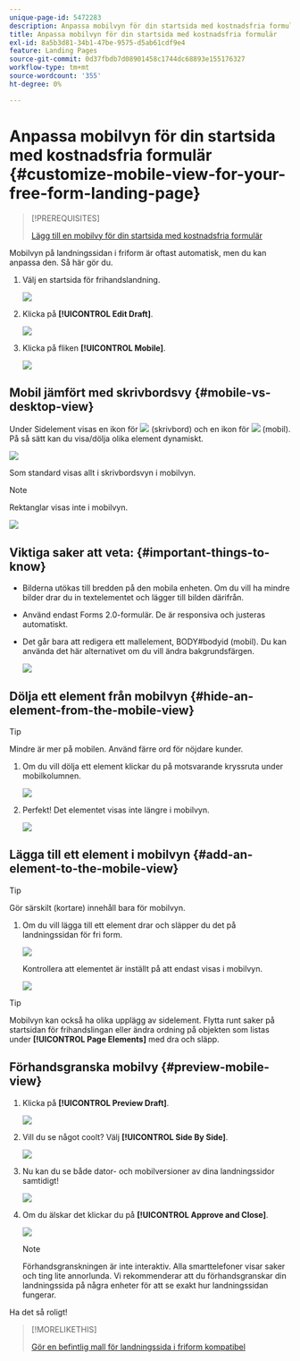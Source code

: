 ```yaml
---
unique-page-id: 5472283
description: Anpassa mobilvyn för din startsida med kostnadsfria formulär - Marketo Docs - Produktdokumentation
title: Anpassa mobilvyn för din startsida med kostnadsfria formulär
exl-id: 8a5b3d81-34b1-47be-9575-d5ab61cdf9e4
feature: Landing Pages
source-git-commit: 0d37fbdb7d08901458c1744dc68893e155176327
workflow-type: tm+mt
source-wordcount: '355'
ht-degree: 0%

---
```


# Anpassa mobilvyn för din startsida med kostnadsfria formulär {#customize-mobile-view-for-your-free-form-landing-page}

>[!PREREQUISITES]
>
>[Lägg till en mobilvy för din startsida med kostnadsfria formulär](/help/marketo/product-docs/demand-generation/landing-pages/free-form-landing-pages/add-a-mobile-view-for-your-free-form-landing-page.md)

Mobilvyn på landningssidan i friform är oftast automatisk, men du kan anpassa den. Så här gör du.

1. Välj en startsida för frihandslandning.

   ![](assets/selectlandingapge.jpg)

1. Klicka på **[!UICONTROL Edit Draft]**.

   ![](assets/image2015-1-22-18-3a33-3a12.png)

1. Klicka på fliken **[!UICONTROL Mobile]**.

   ![](assets/image2015-1-22-18-3a31-3a40.png)

## Mobil jämfört med skrivbordsvy {#mobile-vs-desktop-view}

Under Sidelement visas en ikon för ![](assets/image2015-1-22-18-3a39-3a53.png) (skrivbord) och en ikon för ![](assets/image2015-1-22-18-3a40-3a31.png) (mobil). På så sätt kan du visa/dölja olika element dynamiskt.

![](assets/image2015-5-21-15-3a9-3a34.png)

Som standard visas allt i skrivbordsvyn i mobilvyn.

>[!NOTE]
>
>Rektanglar visas inte i mobilvyn.

![](assets/image2015-5-21-15-3a12-3a2.png)

## Viktiga saker att veta: {#important-things-to-know}

* Bilderna utökas till bredden på den mobila enheten. Om du vill ha mindre bilder drar du in textelementet och lägger till bilden därifrån.
* Använd endast Forms 2.0-formulär. De är responsiva och justeras automatiskt.
* Det går bara att redigera ett mallelement, BODY#bodyid (mobil). Du kan använda det här alternativet om du vill ändra bakgrundsfärgen.

  ![](assets/image2015-5-21-15-3a15-3a47.png)

## Dölja ett element från mobilvyn {#hide-an-element-from-the-mobile-view}

>[!TIP]
>
>Mindre är mer på mobilen. Använd färre ord för nöjdare kunder.

1. Om du vill dölja ett element klickar du på motsvarande kryssruta under mobilkolumnen.

   ![](assets/image2015-5-21-15-3a28-3a17.png)

1. Perfekt! Det elementet visas inte längre i mobilvyn.

   ![](assets/image2015-5-21-15-3a30-3a17.png)

## Lägga till ett element i mobilvyn {#add-an-element-to-the-mobile-view}

>[!TIP]
>
>Gör särskilt (kortare) innehåll bara för mobilvyn.

1. Om du vill lägga till ett element drar och släpper du det på landningssidan för fri form.

   ![](assets/image2015-5-21-15-3a32-3a22.png)

   Kontrollera att elementet är inställt på att endast visas i mobilvyn.

   ![](assets/image2015-5-21-15-3a35-3a29.png)

>[!TIP]
>
>Mobilvyn kan också ha olika upplägg av sidelement. Flytta runt saker på startsidan för frihandslingan eller ändra ordning på objekten som listas under **[!UICONTROL Page Elements]** med dra och släpp.

## Förhandsgranska mobilvy {#preview-mobile-view}

1. Klicka på **[!UICONTROL Preview Draft]**.

   ![](assets/image2015-5-21-15-3a36-3a35.png)

1. Vill du se något coolt? Välj **[!UICONTROL Side By Side]**.

   ![](assets/image2015-1-22-20-3a2-3a15.png)

1. Nu kan du se både dator- och mobilversioner av dina landningssidor samtidigt!

   ![](assets/image2015-1-22-20-3a3-3a22.png)

1. Om du älskar det klickar du på **[!UICONTROL Approve and Close]**.

   ![](assets/image2015-1-22-20-3a5-3a36.png)

   >[!NOTE]
   >
   >Förhandsgranskningen är inte interaktiv. Alla smarttelefoner visar saker och ting lite annorlunda. Vi rekommenderar att du förhandsgranskar din landningssida på några enheter för att se exakt hur landningssidan fungerar.

Ha det så roligt!

>[!MORELIKETHIS]
>
>[Gör en befintlig mall för landningssida i friform kompatibel](/help/marketo/product-docs/demand-generation/landing-pages/landing-page-templates/make-an-existing-free-form-landing-page-template-mobile-compatible.md)
